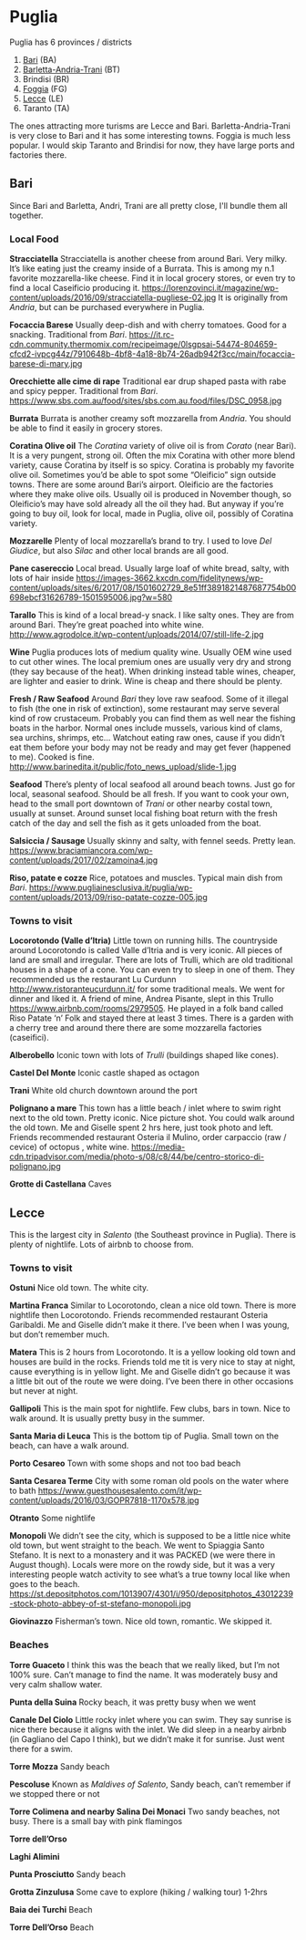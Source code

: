 # Puglia

Puglia has 6 provinces / districts

1. [Bari](#bari) (BA) 
2. [Barletta-Andria-Trani](#barletta) (BT)
3. Brindisi (BR)
4. [Foggia](#foggia) (FG)
5. [Lecce](#lecce) (LE)
6. Taranto (TA)

The ones attracting more turisms are Lecce and Bari.
Barletta-Andria-Trani is very close to Bari and it has some interesting towns.
Foggia is much less popular. 
I would skip Taranto and Brindisi for now, they have large ports and factories there.

## Bari

Since Bari and Barletta, Andri, Trani are all pretty close, I'll bundle them all together.

### Local Food

**Stracciatella**
Stracciatella is another cheese from around Bari. Very milky. It’s like eating just the creamy inside of a Burrata.
This is among my n.1 favorite mozzarella-like cheese. Find it in local grocery stores, or even try to find a local Caseificio producing it.
https://lorenzovinci.it/magazine/wp-content/uploads/2016/09/stracciatella-pugliese-02.jpg
It is originally from *Andria*, but can be purchased everywhere in Puglia.

**Focaccia Barese**
Usually deep-dish and with cherry tomatoes. Good for a snacking. Traditional from *Bari*.
https://it.rc-cdn.community.thermomix.com/recipeimage/0lsgpsai-54474-804659-cfcd2-ivpcg44z/7910648b-4bf8-4a18-8b74-26adb942f3cc/main/focaccia-barese-di-mary.jpg


**Orecchiette alle cime di rape**
Traditional ear drup shaped pasta with rabe and spicy pepper. Traditional from *Bari*.
https://www.sbs.com.au/food/sites/sbs.com.au.food/files/DSC_0958.jpg

**Burrata**
Burrata is another creamy soft mozzarella from *Andria*. You should be able to find it easily in grocery stores.

**Coratina Olive oil**
The *Coratina* variety of olive oil is from *Corato* (near Bari). It is a very pungent, strong oil. Often the mix Coratina with other more blend variety, cause Coratina by itself is so spicy. Coratina is probably my favorite olive oil. Sometimes you’d be able to spot some “Oleificio” sign outside towns. There are some around Bari’s airport. Oleificio are the factories where they make olive oils. Usually oil is produced in November though, so Oleificio’s may have sold already all the oil they had. But anyway if you’re going to buy oil, look for local, made in Puglia, olive oil, possibly of Coratina variety.

**Mozzarelle**
Plenty of local mozzarella’s brand to try. I used to love _Del Giudice_, but also _Silac_ and other local brands are all good.

**Pane casereccio**
Local bread. Usually large loaf of white bread, salty, with lots of hair inside
https://images-3662.kxcdn.com/fidelitynews/wp-content/uploads/sites/6/2017/08/1501602729_8e51ff3891821487687754b00698ebcf31626789-1501595006.jpg?w=580

**Tarallo**
This is kind of a local bread-y snack. I like salty ones. They are from around Bari. They’re great poached into white wine.
http://www.agrodolce.it/wp-content/uploads/2014/07/still-life-2.jpg

**Wine**
Puglia produces lots of medium quality wine. Usually OEM wine used to cut other wines. The local premium ones are usually very dry and strong (they say because of the heat).
When drinking instead table wines, cheaper, are lighter and easier to drink. Wine is cheap and there should be plenty.


**Fresh / Raw Seafood**
Around _Bari_ they love raw seafood. Some of it illegal to fish (the one in risk of extinction), some restaurant may serve several kind of row crustaceum. Probably you can find them as well near the fishing boats in the harbor.
Normal ones include mussels, various kind of clams, sea urchins, shrimps, etc…
Watchout eating raw ones, cause if you didn’t eat them before your body may not be ready and may get fever (happened to me). Cooked is fine.
http://www.barinedita.it/public/foto_news_upload/slide-1.jpg

**Seafood**
There’s plenty of local seafood all around beach towns. Just go for local, seasonal seafood. Should be all fresh. If you want to cook your own, head to the small port downtown of _Trani_ or other nearby costal town, usually at sunset. Around sunset local fishing boat return with the fresh catch of the day and sell the fish as it gets unloaded from the boat.

**Salsiccia / Sausage**
Usually skinny and salty, with fennel seeds. Pretty lean.
https://www.braciamiancora.com/wp-content/uploads/2017/02/zamoina4.jpg


**Riso, patate e cozze**
Rice, potatoes and muscles. Typical main dish from _Bari_.
https://www.pugliainesclusiva.it/puglia/wp-content/uploads/2013/09/riso-patate-cozze-005.jpg



### Towns to visit

**Locorotondo (Valle d’Itria)**
Little town on running hills. The countryside around Locorotondo is called Valle d’Itria and is very iconic. All pieces of land are small and irregular. There are lots of Trulli, which are old traditional houses in a shape of a cone. You can even try to sleep in one of them.
They recommended us the restaurant Lu Curdunn http://www.ristoranteucurdunn.it/ for some traditional meals. We went for dinner and liked it.
A friend of mine, Andrea Pisante, slept in this Trullo https://www.airbnb.com/rooms/2979505.  He played in a folk band called Riso Patate ‘n’ Folk and stayed there at least 3 times. There is a garden with a cherry tree and around there there are some mozzarella factories (caseifici).

**Alberobello**
Iconic town with lots of _Trulli_ (buildings shaped like cones).

**Castel Del Monte**
Iconic castle shaped as octagon

**Trani**
White old church downtown around the port

**Polignano a mare**
This town has a little beach / inlet where to swim right next to the old town. Pretty iconic. Nice picture shot. You could walk around the old town. Me and Giselle spent 2 hrs here, just took photo and left.
Friends recommended restaurant Osteria il Mulino, order carpaccio (raw / cevice) of octopus , white wine.
https://media-cdn.tripadvisor.com/media/photo-s/08/c8/44/be/centro-storico-di-polignano.jpg

**Grotte di Castellana**
Caves


## Lecce
This is the largest city in _Salento_ (the Southeast province in Puglia). There is plenty of nightlife. Lots of airbnb to choose from.

### Towns to visit

**Ostuni**
Nice old town. The white city.

**Martina Franca**
Similar to Locorotondo, clean a nice old town. There is more nightlife then Locorotondo. Friends recommended restaurant Osteria Garibaldi. Me and Giselle didn’t make it there. I’ve been when I was young, but don’t remember much.

**Matera**
This is 2 hours from Locorotondo. It is a yellow looking old town and houses are build in the rocks. Friends told me tit is very nice to stay at night, cause everything is in yellow light. Me and Giselle didn’t go because it was a little bit out of the route we were doing. I’ve been there in other occasions but never at night.

**Gallipoli**
This is the main spot for nightlife. Few clubs, bars in town. Nice to walk around. It is usually pretty busy in the summer.

**Santa Maria di Leuca**
This is the bottom tip of Puglia. Small town on the beach, can have a walk around.

**Porto Cesareo**
Town with some shops and not too bad beach

**Santa Cesarea Terme**
City with some roman old pools on the water where to bath
https://www.guesthousesalento.com/it/wp-content/uploads/2016/03/GOPR7818-1170x578.jpg

**Otranto**
Some nightlife

**Monopoli**
We didn’t see the city, which is supposed to be a little nice white old town, but went straight to the beach.
We went to Spiaggia Santo Stefano. It is next to a monastery and it was PACKED (we were there in August though). Locals were more on the rowdy side, but it was a very interesting people watch activity to see what’s a true towny local like when goes to the beach.
https://st.depositphotos.com/1013907/4301/i/950/depositphotos_43012239-stock-photo-abbey-of-st-stefano-monopoli.jpg

**Giovinazzo**
Fisherman’s town. Nice old town, romantic. We skipped it.


### Beaches

**Torre Guaceto**
I think this was the beach that we really liked, but I’m not 100% sure. Can’t manage to find the name. It was moderately busy and very calm shallow water.

**Punta della Suina**
Rocky beach, it was pretty busy when we went

**Canale Del Ciolo**
Little rocky inlet where you can swim. They say sunrise is nice there because it aligns with the inlet. We did sleep in a nearby airbnb (in Gagliano del Capo I think), but we didn’t make it for sunrise. Just went there for a swim.

**Torre Mozza**
Sandy beach

**Pescoluse**
Known as _Maldives of Salento_, Sandy beach, can’t remember if we stopped there or not

**Torre Colimena and nearby Salina Dei Monaci**
Two sandy beaches, not busy. There is a small bay with pink flamingos

**Torre dell’Orso**

**Laghi Alimini**

**Punta Prosciutto**
Sandy beach

**Grotta Zinzulusa**
Some cave to explore (hiking / walking tour) 1-2hrs

**Baia dei Turchi**
Beach

**Torre Dell’Orso**
Beach
